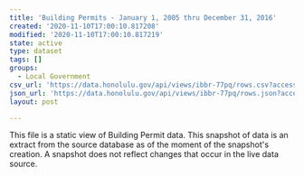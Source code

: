 ```yaml
---
title: 'Building Permits - January 1, 2005 thru December 31, 2016'
created: '2020-11-10T17:00:10.817208'
modified: '2020-11-10T17:00:10.817219'
state: active
type: dataset
tags: []
groups:
  - Local Government
csv_url: 'https://data.honolulu.gov/api/views/ibbr-77pq/rows.csv?accessType=DOWNLOAD'
json_url: 'https://data.honolulu.gov/api/views/ibbr-77pq/rows.json?accessType=DOWNLOAD'
layout: post

---
```

This file is a static view of Building Permit data.  This snapshot of data is an extract from the source database as of the moment of the snapshot's creation.  A snapshot does not reflect changes that occur in the live data source.
